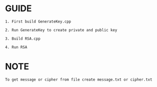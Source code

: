 # GUIDE

    1. First build GenerateKey.cpp  

    2. Run GenerateKey to create private and public key 

    3. Build RSA.cpp 

    4. Run RSA 

# NOTE

    To get message or cipher from file create message.txt or cipher.txt 